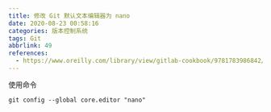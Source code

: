 ```yaml
---
title: 修改 Git 默认文本编辑器为 nano
date: 2020-08-23 00:58:16
categories: 版本控制系统
tags: Git
abbrlink: 49
references:
  - https://www.oreilly.com/library/view/gitlab-cookbook/9781783986842/apas07.html
---
```

使用命令

```
git config --global core.editor "nano"
```
